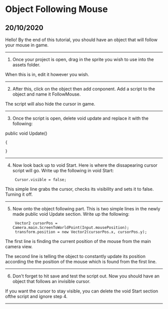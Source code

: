 # Object Following Mouse

## 20/10/2020

Hello! By the end of this tutorial, you should have an object that will follow your mouse in game.

---

1. Once your project is open, drag in the sprite you wish to use into the assets folder.

When this is in, edit it however you wish.

---

2. After this, click on the object then add conponent. Add a script to the object and name it FollowMouse.

The script will also hide the cursor in game.

---

3. Once the script is open, delete void update and replace it with the following:

public void Update()

    {
        
    }
    
---

4. Now look back up to void Start. Here is where the dissapearing cursor script will go. Write up the following in void Start:

        Cursor.visible = false;

This simple line grabs the cursor, checks its visibility and sets it to false. Turning it off.

---

5. Now onto the object following part. This is two simple lines in the newly made public void Update section. Write up the following:

        Vector2 cursorPos = Camera.main.ScreenToWorldPoint(Input.mousePosition);
        transform.position = new Vector2(cursorPos.x, cursorPos.y);

The first line is finding the current position of the mouse from the main camera view.

The second line is telling the object to constantly update its position according the the position of the mouse which is found from the first line.

---

6. Don't forget to hit save and test the script out. Now you should have an object that follows an invisible cursor.

If you want the cursor to stay visible, you can delete the void Start section ofthe script and ignore step 4.

---






